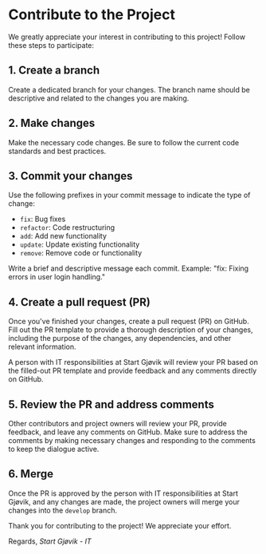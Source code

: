 # Contribute to the Project

We greatly appreciate your interest in contributing to this project! Follow these steps to participate:

## 1. Create a branch

Create a dedicated branch for your changes. The branch name should be descriptive and related to the changes you are making.

## 2. Make changes

Make the necessary code changes. Be sure to follow the current code standards and best practices.

## 3. Commit your changes

Use the following prefixes in your commit message to indicate the type of change:

- `fix`: Bug fixes
- `refactor`: Code restructuring
- `add`: Add new functionality
- `update`: Update existing functionality
- `remove`: Remove code or functionality

Write a brief and descriptive message each commit. Example: "fix: Fixing errors in user login handling."

## 4. Create a pull request (PR)

Once you've finished your changes, create a pull request (PR) on GitHub. Fill out the PR template to provide a thorough description of your changes, including the purpose of the changes, any dependencies, and other relevant information.

A person with IT responsibilities at Start Gjøvik will review your PR based on the filled-out PR template and provide feedback and any comments directly on GitHub.

## 5. Review the PR and address comments

Other contributors and project owners will review your PR, provide feedback, and leave any comments on GitHub. Make sure to address the comments by making necessary changes and responding to the comments to keep the dialogue active.

## 6. Merge

Once the PR is approved by the person with IT responsibilities at Start Gjøvik, and any changes are made, the project owners will merge your changes into the `develop` branch.

Thank you for contributing to the project! We appreciate your effort.

Regards,
_Start Gjøvik - IT_
